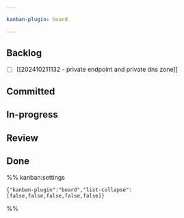 ```yaml
---

kanban-plugin: board

---
```


## Backlog

- [ ] [[202410211132 - private endpoint and private dns zone]]


## Committed



## In-progress



## Review



## Done





%% kanban:settings
```
{"kanban-plugin":"board","list-collapse":[false,false,false,false,false]}
```
%%